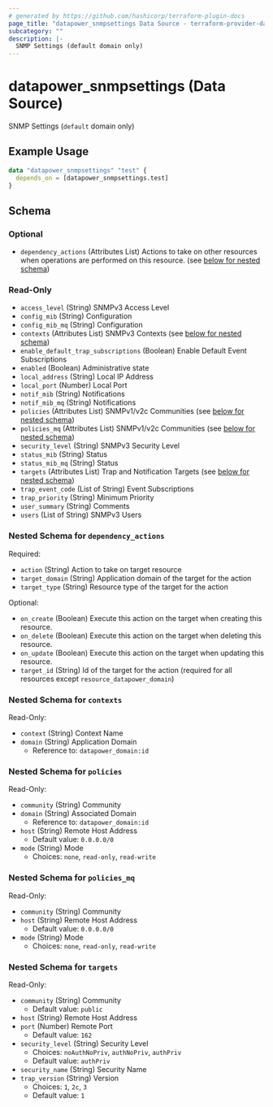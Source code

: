 ```yaml
---
# generated by https://github.com/hashicorp/terraform-plugin-docs
page_title: "datapower_snmpsettings Data Source - terraform-provider-datapower"
subcategory: ""
description: |-
  SNMP Settings (default domain only)
---
```


# datapower_snmpsettings (Data Source)

SNMP Settings (`default` domain only)

## Example Usage

```terraform
data "datapower_snmpsettings" "test" {
  depends_on = [datapower_snmpsettings.test]
}
```

<!-- schema generated by tfplugindocs -->
## Schema

### Optional

- `dependency_actions` (Attributes List) Actions to take on other resources when operations are performed on this resource. (see [below for nested schema](#nestedatt--dependency_actions))

### Read-Only

- `access_level` (String) SNMPv3 Access Level
- `config_mib` (String) Configuration
- `config_mib_mq` (String) Configuration
- `contexts` (Attributes List) SNMPv3 Contexts (see [below for nested schema](#nestedatt--contexts))
- `enable_default_trap_subscriptions` (Boolean) Enable Default Event Subscriptions
- `enabled` (Boolean) Administrative state
- `local_address` (String) Local IP Address
- `local_port` (Number) Local Port
- `notif_mib` (String) Notifications
- `notif_mib_mq` (String) Notifications
- `policies` (Attributes List) SNMPv1/v2c Communities (see [below for nested schema](#nestedatt--policies))
- `policies_mq` (Attributes List) SNMPv1/v2c Communities (see [below for nested schema](#nestedatt--policies_mq))
- `security_level` (String) SNMPv3 Security Level
- `status_mib` (String) Status
- `status_mib_mq` (String) Status
- `targets` (Attributes List) Trap and Notification Targets (see [below for nested schema](#nestedatt--targets))
- `trap_event_code` (List of String) Event Subscriptions
- `trap_priority` (String) Minimum Priority
- `user_summary` (String) Comments
- `users` (List of String) SNMPv3 Users

<a id="nestedatt--dependency_actions"></a>
### Nested Schema for `dependency_actions`

Required:

- `action` (String) Action to take on target resource
- `target_domain` (String) Application domain of the target for the action
- `target_type` (String) Resource type of the target for the action

Optional:

- `on_create` (Boolean) Execute this action on the target when creating this resource.
- `on_delete` (Boolean) Execute this action on the target when deleting this resource.
- `on_update` (Boolean) Execute this action on the target when updating this resource.
- `target_id` (String) Id of the target for the action (required for all resources except `resource_datapower_domain`)


<a id="nestedatt--contexts"></a>
### Nested Schema for `contexts`

Read-Only:

- `context` (String) Context Name
- `domain` (String) Application Domain
  - Reference to: `datapower_domain:id`


<a id="nestedatt--policies"></a>
### Nested Schema for `policies`

Read-Only:

- `community` (String) Community
- `domain` (String) Associated Domain
  - Reference to: `datapower_domain:id`
- `host` (String) Remote Host Address
  - Default value: `0.0.0.0/0`
- `mode` (String) Mode
  - Choices: `none`, `read-only`, `read-write`


<a id="nestedatt--policies_mq"></a>
### Nested Schema for `policies_mq`

Read-Only:

- `community` (String) Community
- `host` (String) Remote Host Address
  - Default value: `0.0.0.0/0`
- `mode` (String) Mode
  - Choices: `none`, `read-only`, `read-write`


<a id="nestedatt--targets"></a>
### Nested Schema for `targets`

Read-Only:

- `community` (String) Community
  - Default value: `public`
- `host` (String) Remote Host Address
- `port` (Number) Remote Port
  - Default value: `162`
- `security_level` (String) Security Level
  - Choices: `noAuthNoPriv`, `authNoPriv`, `authPriv`
  - Default value: `authPriv`
- `security_name` (String) Security Name
- `trap_version` (String) Version
  - Choices: `1`, `2c`, `3`
  - Default value: `1`

